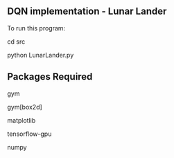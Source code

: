 ## DQN implementation - Lunar Lander
 To run this program:
 
 cd src 

 python LunarLander.py
 
 
## Packages Required
gym

gym[box2d]

matplotlib

tensorflow-gpu

numpy